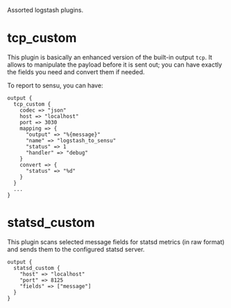 Assorted logstash plugins.

tcp_custom
==========

This plugin is basically an enhanced version of the built-in output `tcp`. It 
allows to manipulate the payload before it is sent out; you can have exactly 
the fields you need and convert them if needed.

To report to sensu, you can have:

    output {
      tcp_custom {
        codec => "json"
        host => "localhost"
        port => 3030
        mapping => {
          "output" => "%{message}"
          "name" => "logstash_to_sensu"
          "status" => 1
          "handler" => "debug"
        }
        convert => {
          "status" => "%d"
        }
      }
      ...
    }

statsd_custom
=============

This plugin scans selected message fields for statsd metrics (in raw format)
and sends them to the configured statsd server.

    output {
      statsd_custom {
        "host" => "localhost"
        "port" => 8125
        "fields" => ["message"]
      }
    }

